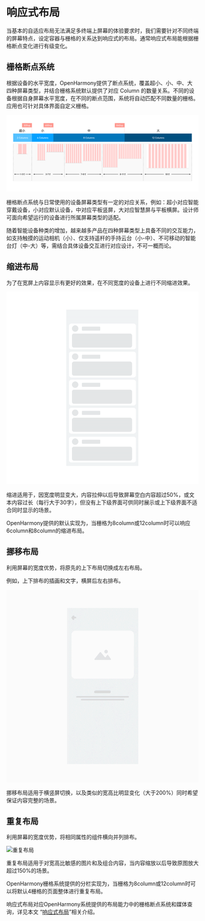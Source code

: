 # 响应式布局


当基本的自适应布局无法满足多终端上屏幕的体验要求时，我们需要针对不同终端的屏幕特点，设定容器与栅格的关系达到响应式的布局。通常响应式布局能根据栅格断点变化进行有级变化。


## 栅格断点系统

根据设备的水平宽度，OpenHarmony提供了断点系统，覆盖超小、小、中、大 四种屏幕类型，并结合栅格系统默认提供了对应 Column 的数量关系。不同的设备根据自身屏幕水平宽度，在不同的断点范围，系统将自动匹配不同数量的栅格。应用也可针对具体界面自定义栅格。

![删格](figures/删格.png)

栅格断点系统与日常使用的设备屏幕类型有一定的对应关系，例如：超小对应智能穿戴设备，小对应默认设备，中对应平板竖屏，大对应智慧屏与平板横屏。设计师可面向希望运行的设备进行所属屏幕类型的适配。

随着智能设备种类的增加，越来越多产品在四种屏幕类型上具备不同的交互能力，如支持触摸的运动相机（小）、仅支持遥杆的手持云台（小-中）、不可移动的智能台灯（中-大）等，需结合具体设备交互进行对应设计，不可一概而论。


## 缩进布局

为了在宽屏上内容显示有更好的效果，在不同宽度的设备上进行不同缩进效果。

![缩进布局](figures/缩进布局.gif)

缩进适用于，因宽度明显变大，内容拉伸以后导致屏幕空白内容超过50%，或文本内容过长（每行大于30字），但没有上下级界面可供同时展示或上下级界面不适合同时显示的场景。

OpenHarmony提供的默认实现为，当栅格为8column或12column时可以响应6column和8column的缩进布局。


## 挪移布局

利用屏幕的宽度优势，将原先的上下布局切换成左右布局。

例如，上下排布的插画和文字，横屏后左右排布。

![挪移布局](figures/挪移布局.gif)

挪移布局适用于横竖屏切换，以及类似的宽高比明显变化（大于200%）同时希望保证内容完整的场景。


## 重复布局

利用屏幕的宽度优势，将相同属性的组件横向并列排布。

![重复布局](figures/重复布局.gif)

重复布局适用于对宽高比敏感的图片和及组合内容，当内容缩放以后导致原图放大超过150%的场景。

OpenHarmony栅格系统提供的分栏实现为，当栅格为8column或12column时可以将默认4栅格的页面整体进行重复布局。


响应式布局对应OpenHarmony系统提供的布局能力中的栅格断点系统和媒体查询，详见本文 “[响应式布局](responsive-layout.md)”相关介绍。
